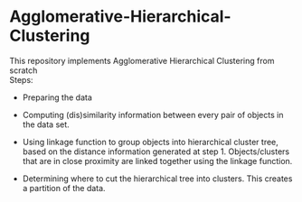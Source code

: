# Agglomerative-Hierarchical-Clustering
This repository implements Agglomerative Hierarchical Clustering from scratch  
Steps:
- Preparing the data

- Computing (dis)similarity information between every pair of objects in the data set.

- Using linkage function to group objects into hierarchical cluster tree, based on the distance information generated at step 1. Objects/clusters that are in close proximity are linked together using the linkage function.

- Determining where to cut the hierarchical tree into clusters. This creates a partition of the data.
